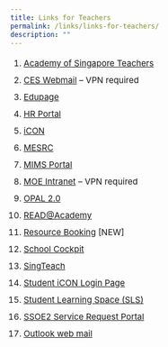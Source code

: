 ```yaml
---
title: Links for Teachers
permalink: /links/links-for-teachers/
description: ""
---
```

<ol>
<li style="font-size:15px; line-height:2;"><a href="https://academyofsingaporeteachers.moe.edu.sg/" target="_blank" rel="noopener noreferrer">Academy of Singapore Teachers</a></li>
<li style="font-size:15px; line-height:2; "><a href="https://schools.gov.sg/owa/" target="_blank" rel="noopener noreferrer">CES Webmail</a>&nbsp;&ndash; VPN required</li>
<li style="font-size:15px; line-height:2;"><a href="https://peihwasec.edupage.org/" target="_blank" rel="noopener noreferrer">Edupage</a></li>
<li style="font-size:15px; line-height:2;"><a href="https://www.hrp.gov.sg/" target="_blank" rel="noopener noreferrer">HR Portal</a></li>
<li style="font-size:15px; line-height:2;"><a href="http://icon.moe.edu.sg/" target="_blank" rel="noopener noreferrer">iCON</a></li>
<li style="font-size:15px; line-height:2;"><a href="http://www.mesrc.net/" target="_blank" rel="noopener noreferrer">MESRC</a></li>
<li style="font-size:15px; line-height:2;"><a href="https://portal.mims.moe.gov.sg/" target="_blank" rel="noopener noreferrer">MIMS Portal</a></li>
<li style="font-size:15px; line-height:2;"><a href="https://intranet.moe.gov.sg/" target="_blank" rel="noopener noreferrer">MOE Intranet</a>&nbsp;&ndash; VPN required</li>
<li style="font-size:15px; line-height:2;"><a href="https://www.opal2.moe.edu.sg/app/learner" target="_blank" rel="noopener noreferrer">OPAL 2.0</a></li>
<li style="font-size:15px; line-height:2;"><a href="https://readacademy.moe.edu.sg/" target="_blank" rel="noopener noreferrer">READ@Academy</a></li>
<li style="font-size:15px; line-height:2;"><a href="https://rbs.avero-tech.com/" target="_blank" rel="noopener noreferrer">Resource Booking</a>&nbsp;[NEW]</li>
<li style="font-size:15px; line-height:2;"><a href="https://schoolcockpit.moe.gov.sg/" target="_blank" rel="noopener noreferrer">School Cockpit</a></li>
<li style="font-size:15px; line-height:2;"><a href="http://singteach.nie.edu.sg/" target="_blank" rel="noopener noreferrer">SingTeach</a></li>
<li style="font-size:15px; line-height:2;"><a href="https://workspace.google.com/dashboard" target="_blank" rel="noopener noreferrer">Student iCON Login Page</a></li>
<li style="font-size:15px; line-height:2;"><a href="https://learning.moe.edu.sg/" target="_blank" rel="noopener noreferrer">Student Learning Space (SLS)</a></li>
<li style="font-size:15px; line-height:2;"><a href="https://ssoe2.moe.edu.sg/" target="_blank" rel="noopener noreferrer">SSOE2 Service Request Portal</a></li>
<li style="font-size:15px; line-height:2;"><a href="https://schools.gov.sg/owa/">Outlook web mail</a></li>
</ol>